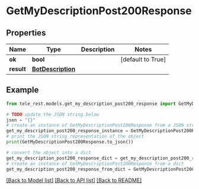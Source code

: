 # GetMyDescriptionPost200Response


## Properties

Name | Type | Description | Notes
------------ | ------------- | ------------- | -------------
**ok** | **bool** |  | [default to True]
**result** | [**BotDescription**](BotDescription.md) |  | 

## Example

```python
from tele_rest.models.get_my_description_post200_response import GetMyDescriptionPost200Response

# TODO update the JSON string below
json = "{}"
# create an instance of GetMyDescriptionPost200Response from a JSON string
get_my_description_post200_response_instance = GetMyDescriptionPost200Response.from_json(json)
# print the JSON string representation of the object
print(GetMyDescriptionPost200Response.to_json())

# convert the object into a dict
get_my_description_post200_response_dict = get_my_description_post200_response_instance.to_dict()
# create an instance of GetMyDescriptionPost200Response from a dict
get_my_description_post200_response_from_dict = GetMyDescriptionPost200Response.from_dict(get_my_description_post200_response_dict)
```
[[Back to Model list]](../README.md#documentation-for-models) [[Back to API list]](../README.md#documentation-for-api-endpoints) [[Back to README]](../README.md)


